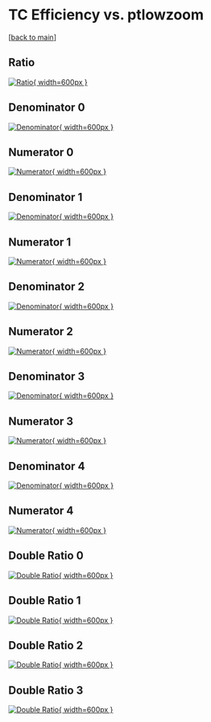 # TC Efficiency vs. ptlowzoom

[[back to main](./)]



## Ratio

[![Ratio](../mtv/var/TC_xtr_211_-1_eff_ptlowzoom.png){ width=600px }](../mtv/var/TC_xtr_211_-1_eff_ptlowzoom.pdf)

## Denominator 0

[![Denominator](../mtv/den/TC_xtr_211_-1_eff_ptlowzoom_den0.png){ width=600px }](../mtv/den/TC_xtr_211_-1_eff_ptlowzoom_den0.pdf)

## Numerator 0

[![Numerator](../mtv/num/TC_xtr_211_-1_eff_ptlowzoom_num0.png){ width=600px }](../mtv/num/TC_xtr_211_-1_eff_ptlowzoom_num0.pdf)

## Denominator 1

[![Denominator](../mtv/den/TC_xtr_211_-1_eff_ptlowzoom_den1.png){ width=600px }](../mtv/den/TC_xtr_211_-1_eff_ptlowzoom_den1.pdf)

## Numerator 1

[![Numerator](../mtv/num/TC_xtr_211_-1_eff_ptlowzoom_num1.png){ width=600px }](../mtv/num/TC_xtr_211_-1_eff_ptlowzoom_num1.pdf)

## Denominator 2

[![Denominator](../mtv/den/TC_xtr_211_-1_eff_ptlowzoom_den2.png){ width=600px }](../mtv/den/TC_xtr_211_-1_eff_ptlowzoom_den2.pdf)

## Numerator 2

[![Numerator](../mtv/num/TC_xtr_211_-1_eff_ptlowzoom_num2.png){ width=600px }](../mtv/num/TC_xtr_211_-1_eff_ptlowzoom_num2.pdf)

## Denominator 3

[![Denominator](../mtv/den/TC_xtr_211_-1_eff_ptlowzoom_den3.png){ width=600px }](../mtv/den/TC_xtr_211_-1_eff_ptlowzoom_den3.pdf)

## Numerator 3

[![Numerator](../mtv/num/TC_xtr_211_-1_eff_ptlowzoom_num3.png){ width=600px }](../mtv/num/TC_xtr_211_-1_eff_ptlowzoom_num3.pdf)

## Denominator 4

[![Denominator](../mtv/den/TC_xtr_211_-1_eff_ptlowzoom_den4.png){ width=600px }](../mtv/den/TC_xtr_211_-1_eff_ptlowzoom_den4.pdf)

## Numerator 4

[![Numerator](../mtv/num/TC_xtr_211_-1_eff_ptlowzoom_num4.png){ width=600px }](../mtv/num/TC_xtr_211_-1_eff_ptlowzoom_num4.pdf)

## Double Ratio 0

[![Double Ratio](../mtv/ratio/TC_xtr_211_-1_eff_ptlowzoom_ratio0.png){ width=600px }](../mtv/ratio/TC_xtr_211_-1_eff_ptlowzoom_ratio0.pdf)

## Double Ratio 1

[![Double Ratio](../mtv/ratio/TC_xtr_211_-1_eff_ptlowzoom_ratio1.png){ width=600px }](../mtv/ratio/TC_xtr_211_-1_eff_ptlowzoom_ratio1.pdf)

## Double Ratio 2

[![Double Ratio](../mtv/ratio/TC_xtr_211_-1_eff_ptlowzoom_ratio2.png){ width=600px }](../mtv/ratio/TC_xtr_211_-1_eff_ptlowzoom_ratio2.pdf)

## Double Ratio 3

[![Double Ratio](../mtv/ratio/TC_xtr_211_-1_eff_ptlowzoom_ratio3.png){ width=600px }](../mtv/ratio/TC_xtr_211_-1_eff_ptlowzoom_ratio3.pdf)

